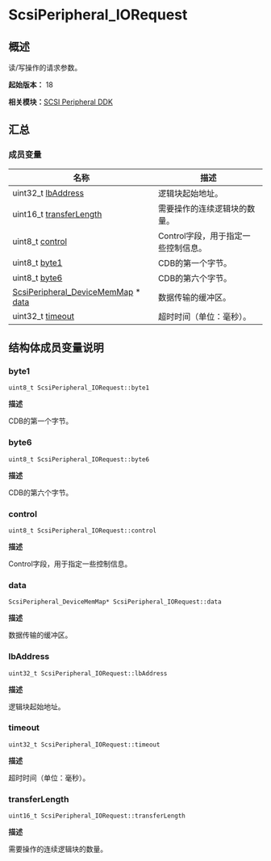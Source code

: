 # ScsiPeripheral_IORequest


## 概述

读/写操作的请求参数。

**起始版本：** 18

**相关模块：**[SCSI Peripheral DDK](_s_c_s_i.md)


## 汇总


### 成员变量

| 名称 | 描述 | 
| -------- | -------- |
| uint32_t [lbAddress](#lbaddress) | 逻辑块起始地址。 | 
| uint16_t [transferLength](#transferlength) | 需要操作的连续逻辑块的数量。 | 
| uint8_t [control](#control) | Control字段，用于指定一些控制信息。 | 
| uint8_t [byte1](#byte1) | CDB的第一个字节。 | 
| uint8_t [byte6](#byte6) | CDB的第六个字节。 | 
| [ScsiPeripheral_DeviceMemMap](_scsi_peripheral___device_mem_map.md) \* [data](#data) | 数据传输的缓冲区。 | 
| uint32_t [timeout](#timeout) | 超时时间（单位：毫秒）。 | 


## 结构体成员变量说明


### byte1

```
uint8_t ScsiPeripheral_IORequest::byte1
```

**描述**

CDB的第一个字节。


### byte6

```
uint8_t ScsiPeripheral_IORequest::byte6
```

**描述**

CDB的第六个字节。


### control

```
uint8_t ScsiPeripheral_IORequest::control
```

**描述**

Control字段，用于指定一些控制信息。


### data

```
ScsiPeripheral_DeviceMemMap* ScsiPeripheral_IORequest::data
```

**描述**

数据传输的缓冲区。


### lbAddress

```
uint32_t ScsiPeripheral_IORequest::lbAddress
```

**描述**

逻辑块起始地址。


### timeout

```
uint32_t ScsiPeripheral_IORequest::timeout
```

**描述**

超时时间（单位：毫秒）。


### transferLength

```
uint16_t ScsiPeripheral_IORequest::transferLength
```

**描述**

需要操作的连续逻辑块的数量。
